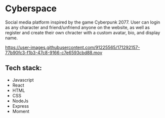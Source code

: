 # Cyberspace


Social media platform inspired by the game Cyberpunk 2077. User can login as any character and friend/unfriend anyone on the website, as well as register and create their own chracter with a custom avatar, bio, and display name. 


https://user-images.githubusercontent.com/91225565/171292157-77b90fc3-f1b3-47c8-9166-c7e6593cbd88.mov


## Tech stack: 

- Javascript
- React
- HTML
- CSS
- NodeJs
- Express
- Moment

